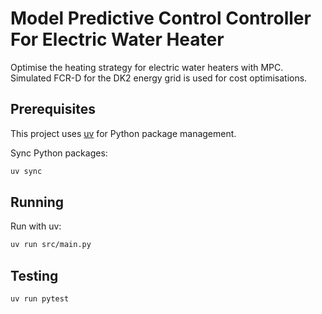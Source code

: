 # Model Predictive Control Controller For Electric Water Heater

Optimise the heating strategy for electric water heaters with MPC. Simulated FCR-D for the DK2 energy grid is used for cost optimisations.

## Prerequisites 

This project uses [uv](https://docs.astral.sh/uv/getting-started/installation/) for Python package management. 

Sync Python packages: 

```bash
uv sync
```

## Running

Run with uv: 

```bash
uv run src/main.py 
```

## Testing 

```bash 
uv run pytest
```